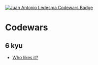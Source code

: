 [![Juan Antonio Ledesma Codewars Badge](https://www.codewars.com/users/juan-antonio-ledesma/badges/large)](https://www.codewars.com/users/juan-antonio-ledesma/)

# Codewars

## 6 kyu

- [Who likes it?](./who-likes-it/README.md)
